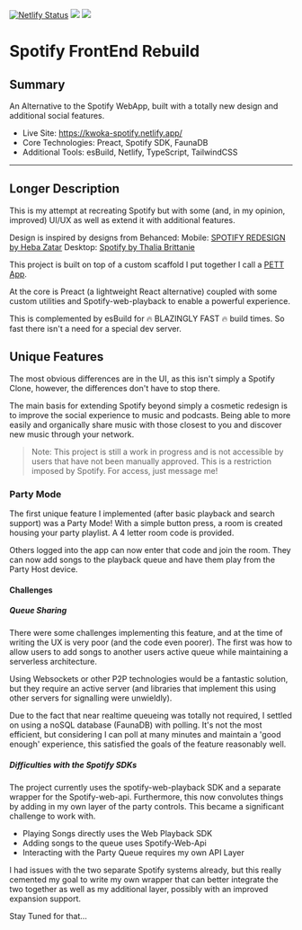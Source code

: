 [![Netlify Status](https://api.netlify.com/api/v1/badges/5eaf9a72-65e8-4007-a03d-51db74f7df06/deploy-status)](https://kwoka-spotify.netlify.app/)
<img src="https://badgen.net/badge/icon/typescript?icon=typescript&label">
<img src="https://badgen.net/github/commits/ekwoka/spotify-webapp?icon=github">

# Spotify FrontEnd Rebuild

## Summary
An Alternative to the Spotify WebApp, built with a totally new design and additional social features.

- Live Site: https://kwoka-spotify.netlify.app/
- Core Technologies: Preact, Spotify SDK, FaunaDB
- Additional Tools: esBuild, Netlify, TypeScript, TailwindCSS

---
## Longer Description

This is my attempt at recreating Spotify but with some (and, in my opinion, improved) UI/UX as well as extend it with additional features.

Design is inspired by designs from Behanced:
Mobile: [SPOTIFY REDESIGN by Heba Zatar](https://www.behance.net/gallery/110213585/SPOTIFY-REDESIGN-UIUX-DESIGN-FREE)
Desktop: [Spotify by Thalia Brittanie](https://www.behance.net/gallery/96546951/Spotify)

This project is built on top of a custom scaffold I put together I call a [PETT App](https://www.npmjs.com/package/@ekwoka/create-pett-app).

At the core is Preact (a lightweight React alternative) coupled with some custom utilities and Spotify-web-playback to enable a powerful experience.

This is complemented by esBuild for 🔥 BLAZINGLY FAST 🔥 build times. So fast there isn't a need for a special dev server.

## Unique Features

The most obvious differences are in the UI, as this isn't simply a Spotify Clone, however, the differences don't have to stop there.

The main basis for extending Spotify beyond simply a cosmetic redesign is to improve the social experience to music and podcasts. Being able to more easily and organically share music with those closest to you and discover new music through your network.

> Note: This project is still a work in progress and is not accessible by users that have not been manually approved. This is a restriction imposed by Spotify. For access, just message me!

### Party Mode

The first unique feature I implemented (after basic playback and search support) was a Party Mode! With a simple button press, a room is created housing your party playlist. A 4 letter room code is provided. 

Others logged into the app can now enter that code and join the room. They can now add songs to the playback queue and have them play from the Party Host device.

#### Challenges
##### Queue Sharing
There were some challenges implementing this feature, and at the time of writing the UX is very poor (and the code even poorer). The first was how to allow users to add songs to another users active queue while maintaining a serverless architecture. 

Using Websockets or other P2P technologies would be a fantastic solution, but they require an active server (and libraries that implement this using other servers for signalling were unwieldly).

Due to the fact that near realtime queueing was totally not required, I settled on using a noSQL database (FaunaDB) with polling. It's not the most efficient, but considering I can poll at many minutes and maintain a 'good enough' experience, this satisfied the goals of the feature reasonably well.

##### Difficulties with the Spotify SDKs
The project currently uses the spotify-web-playback SDK and a separate wrapper for the Spotify-web-api. Furthermore, this now convolutes things by adding in my own layer of the party controls. This became a significant challenge to work with. 

- Playing Songs directly uses the Web Playback SDK
- Adding songs to the queue uses Spotify-Web-Api
- Interacting with the Party Queue requires my own API Layer

I had issues with the two separate Spotify systems already, but this really cemented my goal to write my own wrapper that can better integrate the two together as well as my additional layer, possibly with an improved expansion support.

Stay Tuned for that...
